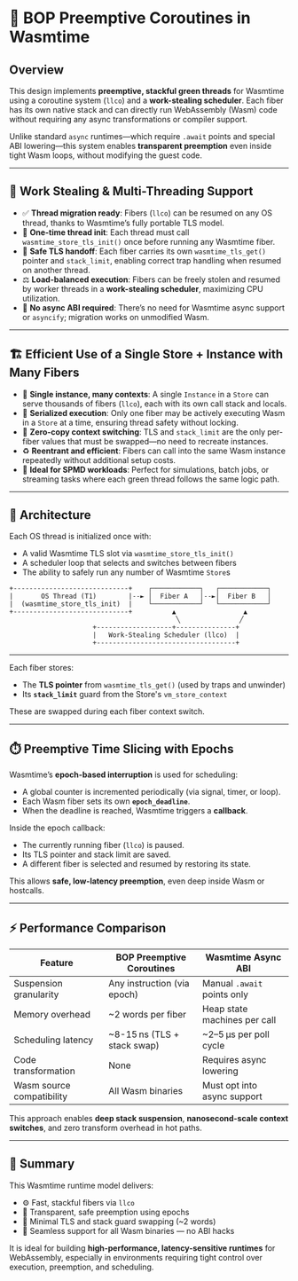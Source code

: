 # 🧵 BOP Preemptive Coroutines in Wasmtime

## Overview

This design implements **preemptive, stackful green threads** for Wasmtime using a coroutine system (`llco`) and a **work-stealing scheduler**. Each fiber has its own native stack and can directly run WebAssembly (Wasm) code without requiring any async transformations or compiler support.

Unlike standard `async` runtimes—which require `.await` points and special ABI lowering—this system enables **transparent preemption** even inside tight Wasm loops, without modifying the guest code.

---

## 🧭 Work Stealing & Multi-Threading Support

- ✅ **Thread migration ready**: Fibers (`llco`) can be resumed on any OS thread, thanks to Wasmtime’s fully portable TLS model.
- 🧵 **One-time thread init**: Each thread must call `wasmtime_store_tls_init()` once before running any Wasmtime fiber.
- 🔄 **Safe TLS handoff**: Each fiber carries its own `wasmtime_tls_get()` pointer and `stack_limit`, enabling correct trap handling when resumed on another thread.
- ⚖️ **Load-balanced execution**: Fibers can be freely stolen and resumed by worker threads in a **work-stealing scheduler**, maximizing CPU utilization.
- 🚫 **No async ABI required**: There’s no need for Wasmtime async support or `asyncify`; migration works on unmodified Wasm.

---

## 🏗️ Efficient Use of a Single Store + Instance with Many Fibers

- 🧩 **Single instance, many contexts**: A single `Instance` in a `Store` can serve thousands of fibers (`llco`), each with its own call stack and locals.
- 🔐 **Serialized execution**: Only one fiber may be actively executing Wasm in a `Store` at a time, ensuring thread safety without locking.
- 🧠 **Zero-copy context switching**: TLS and `stack_limit` are the only per-fiber values that must be swapped—no need to recreate instances.
- ♻️ **Reentrant and efficient**: Fibers can call into the same Wasm instance repeatedly without additional setup costs.
- 🚀 **Ideal for SPMD workloads**: Perfect for simulations, batch jobs, or streaming tasks where each green thread follows the same logic path.

---

## 🧠 Architecture

Each OS thread is initialized once with:

- A valid Wasmtime TLS slot via `wasmtime_store_tls_init()`
- A scheduler loop that selects and switches between fibers
- The ability to safely run any number of Wasmtime `Store`s

```text
+-----------------------------+    ┌────────────┐   ┌────────────┐
|       OS Thread (T1)        |--► │  Fiber A   │--►│  Fiber B   │
|  (wasmtime_store_tls_init)  |    └────────────┘   └────────────┘
+-----------------------------+          ▲                 ▲
                                          ╲               ╱
                     +-------------------+---------------+
                     |   Work-Stealing Scheduler (llco)  |
                     +-----------------------------------+
```
---

Each fiber stores:
- The **TLS pointer** from `wasmtime_tls_get()` (used by traps and unwinder)
- Its **`stack_limit`** guard from the Store's `vm_store_context`

These are swapped during each fiber context switch.

---

## ⏱️ Preemptive Time Slicing with Epochs

Wasmtime’s **epoch-based interruption** is used for scheduling:

- A global counter is incremented periodically (via signal, timer, or loop).
- Each Wasm fiber sets its own **`epoch_deadline`**.
- When the deadline is reached, Wasmtime triggers a **callback**.

Inside the epoch callback:
- The currently running fiber (`llco`) is paused.
- Its TLS pointer and stack limit are saved.
- A different fiber is selected and resumed by restoring its state.

This allows **safe, low-latency preemption**, even deep inside Wasm or hostcalls.

---

## ⚡ Performance Comparison

| Feature                     | BOP Preemptive Coroutines        | Wasmtime Async ABI               |
|-----------------------------|----------------------------------|----------------------------------|
| Suspension granularity      | Any instruction (via epoch)      | Manual `.await` points only      |
| Memory overhead             | ~2 words per fiber               | Heap state machines per call     |
| Scheduling latency          | ~8-15 ns (TLS + stack swap)      | ~2–5 μs per poll cycle           |
| Code transformation         | None                             | Requires async lowering          |
| Wasm source compatibility   | All Wasm binaries                | Must opt into async support      |

This approach enables **deep stack suspension**, **nanosecond-scale context switches**, and zero transform overhead in hot paths.

---

## 🧩 Summary

This Wasmtime runtime model delivers:

- ⚙️ Fast, stackful fibers via `llco`
- 🔁 Transparent, safe preemption using epochs
- 🔐 Minimal TLS and stack guard swapping (~2 words)
- 🧠 Seamless support for all Wasm binaries — no ABI hacks

It is ideal for building **high-performance, latency-sensitive runtimes** for WebAssembly, especially in environments requiring tight control over execution, preemption, and scheduling.
